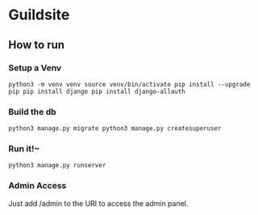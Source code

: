 # Guildsite

## How to run

### Setup a Venv
`python3 -m venv venv
source venv/bin/activate
pip install --upgrade pip
pip install django
pip install django-allauth`

### Build the db
`python3 manage.py migrate
python3 manage.py createsuperuser`

### Run it!~
`python3 manage.py runserver`

### Admin Access
Just add /admin to the URI to access the admin panel.
